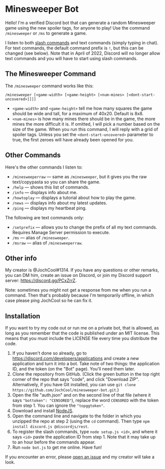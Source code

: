 # Minesweeper Bot
Hello! I'm a verified Discord bot that can generate a random Minesweeper game using the new spoiler tags, for anyone to play! Use the command `/minesweeper` or `/ms` to generate a game.

I listen to both [slash commands](https://support.discord.com/hc/en-us/articles/1500000368501-Slash-Commands-FAQ) and text commands (simply typing in chat). For text commands, the default command prefix is `!`, but this can be changed (see below). Note that in April of 2022, Discord will no longer allow text commands and you will have to start using slash commands.

## The Minesweeper Command
The `/minesweeper` command works like this:
```
/minesweeper [<game-width> [<game-height> [<num-mines> [<dont-start-uncovered>]]]]
```
* `<game-width>` and `<game-height>` tell me how many squares the game should be wide and tall, for a maximum of 40x20. Default is 8x8.
* `<num-mines>` is how many mines there should be in the game, the more mines the more difficult it is. If omitted, I will pick a number based on the size of the game.
When you run this command, I will reply with a grid of spoiler tags. Unless you set the `<dont-start-uncovered>` parameter to true, the first zeroes will have already been opened for you.

## Other Commands
Here's the other commands I listen to:
* `/minesweeperraw` — same as `/minesweeper`, but it gives you the raw text/copypasta so you can share the game.
* `/help` — shows this list of commands.
* `/info` — displays info about me.
* `/howtoplay` — displays a tutorial about how to play the game.
* `/news` — displays info about my latest updates.
* `/ping` — displays my heartbeat ping.

The following are text commands only:
* `/setprefix` — allows you to change the prefix of all my text commands. Requires Manage Server permission to execute.
* `/ms` — alias of `/minesweeper`.
* `/msraw` — alias of `/minesweeperraw`.

## Other info
My creator is @JochCool#1314. If you have any questions or other remarks, you can DM him, create an issue on Discord, or join my Discord support server: https://discord.gg/PCxZrrZ.

Note: sometimes you might not get a response from me when you run a command. Then that's probably because I'm temporarily offline, in which case please ping JochCool so he can fix it.

## Installation
If you want to try my code out or run me on a private bot, that is allowed, as long as you remember that the code is published under an MIT license. This means that you must include the LICENSE file every time you distribute the code.

1. If you haven't done so already, go to https://discord.com/developers/applications and create a new application and turn it into a bot. Take note of two things: the application ID, and the token (on the "Bot" page). You'll need them later.
2. Clone the repository from GitHub. (Click the green button in the top right corner of the repo that says "code", and click "Download ZIP". Alternatively, if you have Git installed, you can use `git clone https://github.com/JochCool/minesweeper-bot.git`.)
3. Open the file "auth.json" and on the second line of that file (where it says `"bottoken": "CENSORED"`), replace the word `CENSORED` with the token from step 1. You can ignore the `"topggtoken"`.
4. Download and install [NodeJS](https://nodejs.org).
5. Open the command line and navigate to the folder in which you unzipped the repo at step 2 (using the `cd` command). Then type `npm install discord.js @discordjs/rest`.
6. To register the slash commands, type `node setup.js <id>`, and where it says `<id>` paste the application ID from step 1. Note that it may take up to an hour before the commands appear.
7. Run `node bot.js` to get me online. Have fun!

If you encounter an error, please [open an issue](https://github.com/JochCool/minesweeper-bot/issues) and my creator will take a look.
